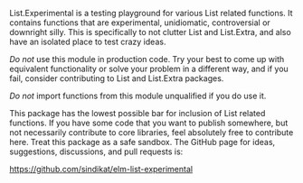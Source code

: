 List.Experimental is a testing playground for various List related functions. It contains functions that are experimental, unidiomatic, controversial or downright silly. This is specifically to not clutter List and List.Extra, and also have an isolated place to test crazy ideas.

*Do not* use this module in production code. Try your best to come up with equivalent functionality or solve your problem in a different way, and if you fail, consider contributing to List and List.Extra packages.

*Do not* import functions from this module unqualified if you do use it.

This package has the lowest possible bar for inclusion of List related functions. If you have some code that you want to publish somewhere, but not necessarily contribute to core libraries, feel absolutely free to contribute here. Treat this package as a safe sandbox. The GitHub page for ideas, suggestions, discussions, and pull requests is:

https://github.com/sindikat/elm-list-experimental
